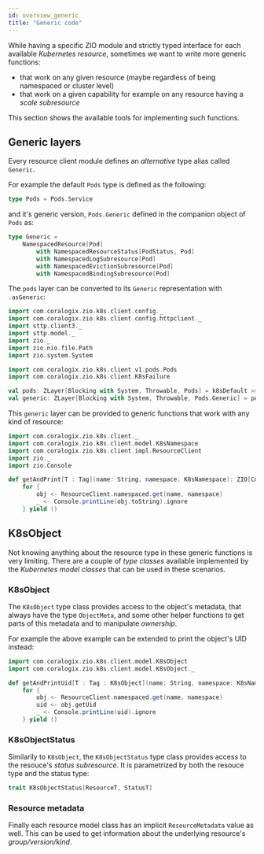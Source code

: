 ```yaml
---
id: overview_generic
title: "Generic code"
---
```


While having a specific ZIO module and strictly typed interface for each available _Kubernetes resource_, sometimes we want to write more generic functions:

- that work on any given resource (maybe regardless of being namespaced or cluster level)
- that work on a given capability for example on any resource having a _scale subresource_

This section shows the available tools for implementing such functions.

## Generic layers
Every resource client module defines an _alternative_ type alias called `Generic`.

For example the default `Pods` type is defined as the following:

```scala
type Pods = Pods.Service
```

and it's generic version, `Pods.Generic` defined in the companion object of `Pods` as:

```scala
type Generic = 
    NamespacedResource[Pod]
        with NamespacedResourceStatus[PodStatus, Pod]
        with NamespacedLogSubresource[Pod]
        with NamespacedEvictionSubresource[Pod]
        with NamespacedBindingSubresource[Pod]
```

The `pods` layer can be converted to its `Generic` representation with `.asGeneric`:

```scala mdoc:invisible
import com.coralogix.zio.k8s.client.config._
import com.coralogix.zio.k8s.client.config.httpclient._
import sttp.client3._
import sttp.model._
import zio._
import zio.nio.file.Path
import zio.system.System
```

```scala mdoc:silent
import com.coralogix.zio.k8s.client.v1.pods.Pods
import com.coralogix.zio.k8s.client.K8sFailure

val pods: ZLayer[Blocking with System, Throwable, Pods] = k8sDefault >>> Pods.live
val generic: ZLayer[Blocking with System, Throwable, Pods.Generic] = pods.map(_.get.asGeneric)
```

This `generic` layer can be provided to generic functions that work with any kind of resource:

```scala mdoc:silent
import com.coralogix.zio.k8s.client._
import com.coralogix.zio.k8s.client.model.K8sNamespace
import com.coralogix.zio.k8s.client.impl.ResourceClient
import zio._
import zio.Console

def getAndPrint[T : Tag](name: String, namespace: K8sNamespace): ZIO[Console with NamespacedResource[T], K8sFailure, Unit] =
    for {
        obj <- ResourceClient.namespaced.get(name, namespace)
        _ <- Console.printLine(obj.toString).ignore
    } yield ()
```

## K8sObject
Not knowing anything about the resource type in these generic functions is very limiting.
There are a couple of _type classes_ available implemented by the _Kubernetes model classes_ that can be used in these scenarios.

### K8sObject
The `K8sObject` type class provides access to the object's metadata, that always have the type `ObjectMeta`, and some other
helper functions to get parts of this metadata and to manipulate _ownership_.

For example the above example can be extended to print the object's UID instead:

```scala mdoc:silent
import com.coralogix.zio.k8s.client.model.K8sObject
import com.coralogix.zio.k8s.client.model.K8sObject._

def getAndPrintUid[T : Tag : K8sObject](name: String, namespace: K8sNamespace): ZIO[Console with NamespacedResource[T], K8sFailure, Unit] =
    for {
        obj <- ResourceClient.namespaced.get(name, namespace)
        uid <- obj.getUid
        _ <- Console.printLine(uid).ignore
    } yield ()
```

### K8sObjectStatus
Similarily to `K8sObject`, the `K8sObjectStatus` type class provides access to the resouce's _status subresource_. It is parametrized by both the resouce type and the status type:

```scala
trait K8sObjectStatus[ResourceT, StatusT]
```

### Resource metadata
Finally each resource model class has an implicit `ResourceMetadata` value as well. This can be used to get information about
the underlying resource's _group/version/kind_.
